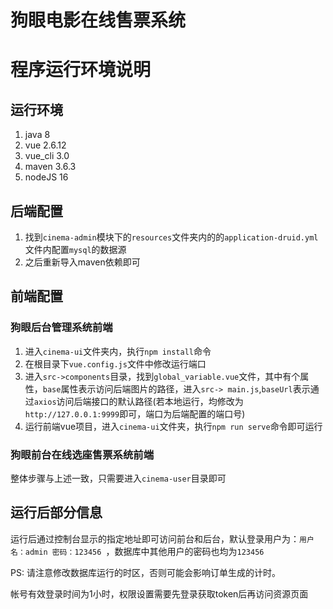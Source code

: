 # 狗眼电影在线售票系统

# 程序运行环境说明

## 运行环境

1. java 8
2. vue 2.6.12
3. vue_cli 3.0
4. maven 3.6.3
5. nodeJS 16

## 后端配置

1. 找到`cinema-admin`模块下的`resources`文件夹内的的`application-druid.yml`文件内配置`mysql`的数据源
3. 之后重新导入maven依赖即可

## 前端配置

### 狗眼后台管理系统前端

1. 进入`cinema-ui`文件夹内，执行`npm install`命令
2. 在根目录下`vue.config.js`文件中修改运行端口
3. 进入`src->components`目录，找到`global_variable.vue`文件，其中有个属性，`base`属性表示访问后端图片的路径，进入`src-> main.js`,`baseUrl`表示通过`axios`访问后端接口的默认路径(若本地运行，均修改为`http://127.0.0.1:9999`即可，端口为后端配置的端口号)
4. 运行前端vue项目，进入`cinema-ui`文件夹，执行`npm run serve`命令即可运行

### 狗眼前台在线选座售票系统前端

整体步骤与上述一致，只需要进入`cinema-user`目录即可

## 运行后部分信息

运行后通过控制台显示的指定地址即可访问前台和后台，默认登录用户为：`用户名：admin 密码：123456 `，数据库中其他用户的密码也均为`123456`

PS: 请注意修改数据库运行的时区，否则可能会影响订单生成的计时。

帐号有效登录时间为1小时，权限设置需要先登录获取token后再访问资源页面
